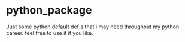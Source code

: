 # python_package
Just some python default def´s that i may need throughout my python career. feel free to use it if you like.

